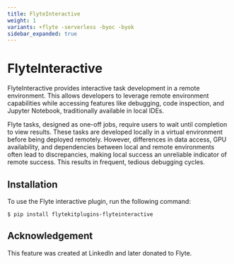 ```yaml
---
title: FlyteInteractive
weight: 1
variants: +flyte -serverless -byoc -byok
sidebar_expanded: true
---
```


# FlyteInteractive

FlyteInteractive provides interactive task development in a remote environment. This allows developers to leverage remote environment capabilities while accessing features like debugging, code inspection, and Jupyter Notebook, traditionally available in local IDEs.

Flyte tasks, designed as one-off jobs, require users to wait until completion to view results. These tasks are developed locally in a virtual environment before being deployed remotely. However, differences in data access, GPU availability, and dependencies between local and remote environments often lead to discrepancies, making local success an unreliable indicator of remote success. This results in frequent, tedious debugging cycles.

## Installation

To use the Flyte interactive plugin, run the following command:

```shell
$ pip install flytekitplugins-flyteinteractive
```

## Acknowledgement

This feature was created at LinkedIn and later donated to Flyte.


